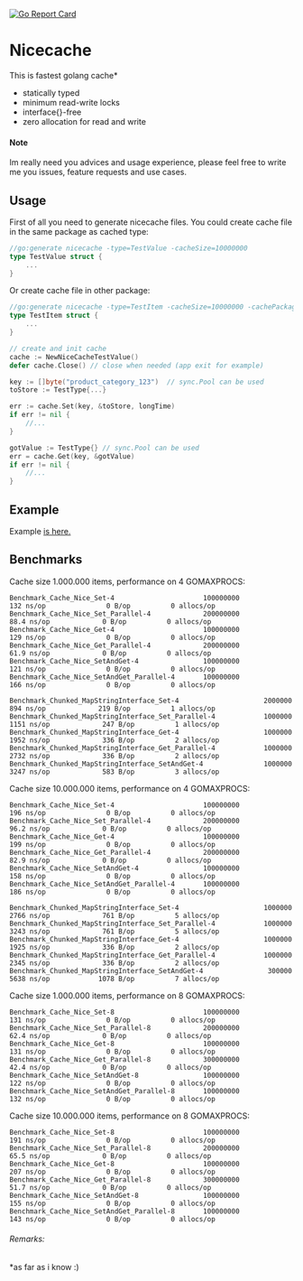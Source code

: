 [![Go Report Card](https://goreportcard.com/badge/github.com/jekamas/nicecache)](https://goreportcard.com/report/github.com/jekamas/nicecache)
# Nicecache

This is fastest golang cache*
* statically typed
* minimum read-write locks
* interface{}-free
* zero allocation for read and write


#### Note
Im really need you advices and usage experience, please feel free to write me you issues, feature requests and use cases.


## Usage

First of all you need to generate nicecache files.
You could create cache file in the same package as cached type:
```go
//go:generate nicecache -type=TestValue -cacheSize=10000000
type TestValue struct {
    ...
}
```

Or create cache file in other package:
```go
//go:generate nicecache -type=TestItem -cacheSize=10000000 -cachePackage=nicecache/example/repository
type TestItem struct {
    ...
}
```

```go
// create and init cache
cache := NewNiceCacheTestValue()
defer cache.Close() // close when needed (app exit for example)

key := []byte("product_category_123")  // sync.Pool can be used
toStore := TestType{...}

err := cache.Set(key, &toStore, longTime)
if err != nil {
	//...
}

gotValue := TestType{} // sync.Pool can be used
err = cache.Get(key, &gotValue)
if err != nil {
	//...
}
```


## Example

Example [is here.](example)


## Benchmarks

Cache size 1.000.000 items, performance on 4 GOMAXPROCS:
```
Benchmark_Cache_Nice_Set-4                      100000000              132 ns/op               0 B/op          0 allocs/op
Benchmark_Cache_Nice_Set_Parallel-4             200000000               88.4 ns/op             0 B/op          0 allocs/op
Benchmark_Cache_Nice_Get-4                      100000000              129 ns/op               0 B/op          0 allocs/op
Benchmark_Cache_Nice_Get_Parallel-4             200000000               61.9 ns/op             0 B/op          0 allocs/op
Benchmark_Cache_Nice_SetAndGet-4                100000000              121 ns/op               0 B/op          0 allocs/op
Benchmark_Cache_Nice_SetAndGet_Parallel-4       100000000              166 ns/op               0 B/op          0 allocs/op
     
Benchmark_Chunked_MapStringInterface_Set-4                     2000000               894 ns/op             219 B/op          1 allocs/op
Benchmark_Chunked_MapStringInterface_Set_Parallel-4            1000000              1151 ns/op             247 B/op          1 allocs/op
Benchmark_Chunked_MapStringInterface_Get-4                     1000000              1952 ns/op             336 B/op          2 allocs/op
Benchmark_Chunked_MapStringInterface_Get_Parallel-4            1000000              2732 ns/op             336 B/op          2 allocs/op
Benchmark_Chunked_MapStringInterface_SetAndGet-4               1000000              3247 ns/op             583 B/op          3 allocs/op
```

Cache size 10.000.000 items, performance on 4 GOMAXPROCS:
```
Benchmark_Cache_Nice_Set-4                      100000000              196 ns/op               0 B/op          0 allocs/op
Benchmark_Cache_Nice_Set_Parallel-4             200000000               96.2 ns/op             0 B/op          0 allocs/op
Benchmark_Cache_Nice_Get-4                      100000000              199 ns/op               0 B/op          0 allocs/op
Benchmark_Cache_Nice_Get_Parallel-4             200000000               82.9 ns/op             0 B/op          0 allocs/op
Benchmark_Cache_Nice_SetAndGet-4                100000000              158 ns/op               0 B/op          0 allocs/op
Benchmark_Cache_Nice_SetAndGet_Parallel-4       100000000              186 ns/op               0 B/op          0 allocs/op
    
Benchmark_Chunked_MapStringInterface_Set-4                     1000000              2766 ns/op             761 B/op          5 allocs/op
Benchmark_Chunked_MapStringInterface_Set_Parallel-4            1000000              3243 ns/op             761 B/op          5 allocs/op
Benchmark_Chunked_MapStringInterface_Get-4                     1000000              1925 ns/op             336 B/op          2 allocs/op
Benchmark_Chunked_MapStringInterface_Get_Parallel-4            1000000              2345 ns/op             336 B/op          2 allocs/op
Benchmark_Chunked_MapStringInterface_SetAndGet-4                300000              5638 ns/op            1078 B/op          7 allocs/op
```

Cache size 1.000.000 items, performance on 8 GOMAXPROCS:
```
Benchmark_Cache_Nice_Set-8                      100000000              131 ns/op               0 B/op          0 allocs/op
Benchmark_Cache_Nice_Set_Parallel-8             200000000               62.4 ns/op             0 B/op          0 allocs/op
Benchmark_Cache_Nice_Get-8                      100000000              131 ns/op               0 B/op          0 allocs/op
Benchmark_Cache_Nice_Get_Parallel-8             300000000               42.4 ns/op             0 B/op          0 allocs/op
Benchmark_Cache_Nice_SetAndGet-8                100000000              122 ns/op               0 B/op          0 allocs/op
Benchmark_Cache_Nice_SetAndGet_Parallel-8       100000000              132 ns/op               0 B/op          0 allocs/op
```

Cache size 10.000.000 items, performance on 8 GOMAXPROCS:
```
Benchmark_Cache_Nice_Set-8                      100000000              191 ns/op               0 B/op          0 allocs/op
Benchmark_Cache_Nice_Set_Parallel-8             200000000               65.5 ns/op             0 B/op          0 allocs/op
Benchmark_Cache_Nice_Get-8                      100000000              207 ns/op               0 B/op          0 allocs/op
Benchmark_Cache_Nice_Get_Parallel-8             300000000               51.7 ns/op             0 B/op          0 allocs/op
Benchmark_Cache_Nice_SetAndGet-8                100000000              155 ns/op               0 B/op          0 allocs/op
Benchmark_Cache_Nice_SetAndGet_Parallel-8       100000000              143 ns/op               0 B/op          0 allocs/op
```


###### Remarks:
*as far as i know :)